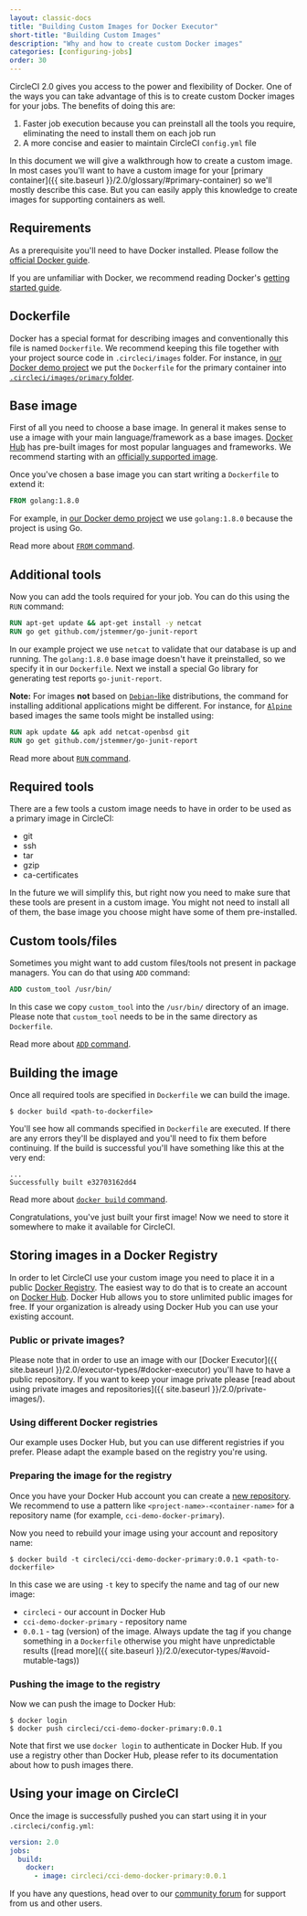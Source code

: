 ```yaml
---
layout: classic-docs
title: "Building Custom Images for Docker Executor"
short-title: "Building Custom Images"
description: "Why and how to create custom Docker images"
categories: [configuring-jobs]
order: 30
---
```


CircleCI 2.0 gives you access to the power and flexibility of Docker. One of the ways you can take advantage of this is to create custom Docker images for your jobs. The benefits of doing this are:

1. Faster job execution because you can preinstall all the tools you require, eliminating the need to install them on each job run
2. A more concise and easier to maintain CircleCI `config.yml` file

In this document we will give a walkthrough how to create a custom image. In most cases you'll want to have a custom image for your [primary container]({{ site.baseurl }}/2.0/glossary/#primary-container) so we'll mostly describe this case. But you can easily apply this knowledge to create images for supporting containers as well.

## Requirements

As a prerequisite you'll need to have Docker installed. Please follow the [official Docker guide](https://docs.docker.com/engine/installation/).

If you are unfamiliar with Docker, we recommend reading Docker's [getting started guide](https://docs.docker.com/engine/getstarted/).

## Dockerfile

Docker has a special format for describing images and conventionally this file is named `Dockerfile`. We recommend keeping this file together with your project source code in `.circleci/images` folder. For instance, in [our Docker demo project](https://github.com/circleci/cci-demo-docker) we put the `Dockerfile` for the primary container into [`.circleci/images/primary` folder](https://github.com/circleci/cci-demo-docker/tree/master/.circleci/images/primary).

## Base image

First of all you need to choose a base image. In general it makes sense to use a image with your main language/framework as a base images. [Docker Hub](https://hub.docker.com/) has pre-built images for most popular languages and frameworks. We recommend starting with an [officially supported image](https://hub.docker.com/explore/).

Once you've chosen a base image you can start writing a `Dockerfile` to extend it:

``` Dockerfile
FROM golang:1.8.0
```

For example, in [our Docker demo project](https://github.com/circleci/cci-demo-docker) we use `golang:1.8.0` because the project is using Go.

Read more about [`FROM` command](https://docs.docker.com/engine/reference/builder/#from).

## Additional tools

Now you can add the tools required for your job. You can do this using the `RUN` command:

``` Dockerfile
RUN apt-get update && apt-get install -y netcat
RUN go get github.com/jstemmer/go-junit-report
```

In our example project we use `netcat` to validate that our database is up and running. The `golang:1.8.0` base image doesn't have it preinstalled, so we specify it in our `Dockerfile`. Next we install a special Go library for generating test reports `go-junit-report`.

**Note:** For images **not** based on [`Debian`-like](https://en.wikipedia.org/wiki/Debian) distributions, the command for installing additional applications might be different. For instance, for [`Alpine`](https://en.wikipedia.org/wiki/Alpine_Linux) based images the same tools might be installed using:

``` Dockerfile
RUN apk update && apk add netcat-openbsd git
RUN go get github.com/jstemmer/go-junit-report
```

Read more about [`RUN` command](https://docs.docker.com/engine/reference/builder/#run).

## Required tools

There are a few tools a custom image needs to have in order to be used as a primary image in CircleCI:

 * git
 * ssh
 * tar
 * gzip
 * ca-certificates

In the future we will simplify this, but right now you need to make sure that these tools are present in a custom image. You might not need to install all of them, the base image you choose might have some of them pre-installed.

## Custom tools/files

Sometimes you might want to add custom files/tools not present in package managers. You can do that using `ADD` command:

``` Dockerfile
ADD custom_tool /usr/bin/
```

In this case we copy `custom_tool` into the `/usr/bin/` directory of an image. Please note that `custom_tool` needs to be in the same directory as `Dockerfile`.

Read more about [`ADD` command](https://docs.docker.com/engine/reference/builder/#add).

## Building the image

Once all required tools are specified in `Dockerfile` we can build the image.

``` Shell
$ docker build <path-to-dockerfile>
```

You'll see how all commands specified in `Dockerfile` are executed. If there are any errors they'll be displayed and you'll need to fix them before continuing. If the build is successful you'll have something like this at the very end:

``` Text
...
Successfully built e32703162dd4
```

Read more about [`docker build` command](https://docs.docker.com/engine/reference/commandline/build/).

Congratulations, you've just built your first image! Now we need to store it somewhere to make it available for CircleCI.

## Storing images in a Docker Registry

In order to let CircleCI use your custom image you need to place it in a public [Docker Registry](https://docs.docker.com/registry/introduction/). The easiest way to do that is to create an account on [Docker Hub](https://hub.docker.com/). Docker Hub allows you to store unlimited public images for free. If your organization is already using Docker Hub you can use your existing account.

### Public or private images?

Please note that in order to use an image with our [Docker Executor]({{ site.baseurl }}/2.0/executor-types/#docker-executor) you'll have to have a public repository. If you want to keep your image private please [read about using private images and repositories]({{ site.baseurl }}/2.0/private-images/).

### Using different Docker registries

Our example uses Docker Hub, but you can use different registries if you prefer. Please adapt the example based on the registry you're using.

### Preparing the image for the registry

Once you have your Docker Hub account you can create a [new repository](https://hub.docker.com/add/repository/). We recommend to use a pattern like `<project-name>-<container-name>` for a repository name (for example, `cci-demo-docker-primary`).

Now you need to rebuild your image using your account and repository name:

``` Shell
$ docker build -t circleci/cci-demo-docker-primary:0.0.1 <path-to-dockerfile>
```

In this case we are using `-t` key to specify the name and tag of our new image:

- `circleci` - our account in Docker Hub
- `cci-demo-docker-primary` - repository name
- `0.0.1` - tag (version) of the image. Always update the tag if you change something in a `Dockerfile` otherwise you might have unpredictable results ([read more]({{ site.baseurl }}/2.0/executor-types/#avoid-mutable-tags))

### Pushing the image to the registry

Now we can push the image to Docker Hub:

``` Shell
$ docker login
$ docker push circleci/cci-demo-docker-primary:0.0.1
```

Note that first we use `docker login` to authenticate in Docker Hub. If you use a registry other than Docker Hub, please refer to its documentation about how to push images there.

## Using your image on CircleCI

Once the image is successfully pushed you can start using it in your `.circleci/config.yml`:

``` YAML
version: 2.0
jobs:
  build:
    docker:
      - image: circleci/cci-demo-docker-primary:0.0.1
```

If you have any questions, head over to our [community forum](https://discuss.circleci.com/) for support from us and other users.
